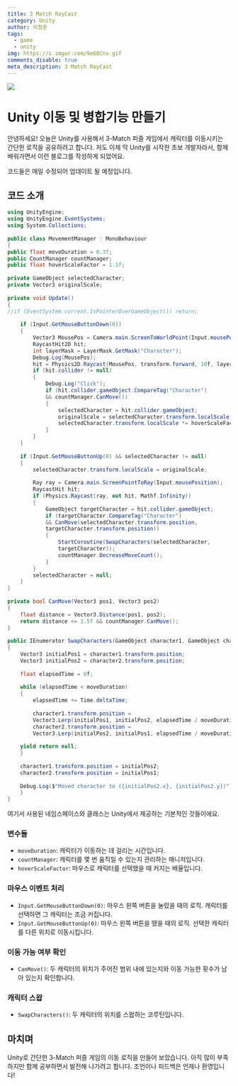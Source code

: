 ```yaml
---
title: 3 Match RayCast
category: Unity
author: 이정훈
tags:
  - game
  - unity
img: https://i.imgur.com/9e68Cnv.gif
comments_disable: true
meta_description: 3 Match RayCast
---
```



![](https://i.imgur.com/9e68Cnv.gif)
# Unity 이동 및 병합기능 만들기

안녕하세요! 오늘은 Unity를 사용해서 3-Match 퍼즐 게임에서 캐릭터를 이동시키는 간단한 로직을 공유하려고 합니다. 저도 이제 막 Unity를 시작한 초보 개발자라서, 함께 배워가면서 이런 블로그를 작성하게 되었어요. 

코드들은 매일 수정되어 업데이트 될 예정입니다.

## 코드 소개

```csharp
using UnityEngine;  
using UnityEngine.EventSystems;  
using System.Collections;  
  
public class MovementManager : MonoBehaviour  
{  
public float moveDuration = 0.3f;  
public CountManager countManager;  
public float hoverScaleFactor = 1.1f;  
  
private GameObject selectedCharacter;  
private Vector3 originalScale;  
  
private void Update()  
{  
//if (EventSystem.current.IsPointerOverGameObject()) return;  
  
	if (Input.GetMouseButtonDown(0))  
	{  
		Vector3 MousePos = Camera.main.ScreenToWorldPoint(Input.mousePosition);  
		RaycastHit2D hit;  
		int layerMask = LayerMask.GetMask("Character");  
		Debug.Log(MousePos);  
		hit = Physics2D.Raycast(MousePos, transform.forward, 10f, layerMask);  
		if (hit.collider != null)  
		{  
			Debug.Log("Click");  
			if (hit.collider.gameObject.CompareTag("Character") 
			&& countManager.CanMove())  
			{  
				selectedCharacter = hit.collider.gameObject;  
				originalScale = selectedCharacter.transform.localScale;  
				selectedCharacter.transform.localScale *= hoverScaleFactor;  
			}  
		}  
	}  
  
	if (Input.GetMouseButtonUp(0) && selectedCharacter != null)  
	{  
		selectedCharacter.transform.localScale = originalScale;  
		  
		Ray ray = Camera.main.ScreenPointToRay(Input.mousePosition);  
		RaycastHit hit;  
		if (Physics.Raycast(ray, out hit, Mathf.Infinity))  
		{  
			GameObject targetCharacter = hit.collider.gameObject;  
			if (targetCharacter.CompareTag("Character") 
			&& CanMove(selectedCharacter.transform.position, 
			targetCharacter.transform.position))  
			{  
				StartCoroutine(SwapCharacters(selectedCharacter, 
				targetCharacter));  
				countManager.DecreaseMoveCount();  
			}  
		}  
		selectedCharacter = null;  
	}  
}  
  
private bool CanMove(Vector3 pos1, Vector3 pos2)  
{  
	float distance = Vector3.Distance(pos1, pos2);  
	return distance <= 1.5f && countManager.CanMove();  
}  
  
public IEnumerator SwapCharacters(GameObject character1, GameObject character2)  
{  
	Vector3 initialPos1 = character1.transform.position;  
	Vector3 initialPos2 = character2.transform.position;  
  
	float elapsedTime = 0f;  
  
	while (elapsedTime < moveDuration)  
	{  
		elapsedTime += Time.deltaTime;  
  
		character1.transform.position = 
		Vector3.Lerp(initialPos1, initialPos2, elapsedTime / moveDuration);  
		character2.transform.position = 
		Vector3.Lerp(initialPos2, initialPos1, elapsedTime / moveDuration);  
  
	yield return null;  
	}  
  
	character1.transform.position = initialPos2;  
	character2.transform.position = initialPos1;  
  
	Debug.Log($"Moved character to ({initialPos2.x}, {initialPos2.y})");  
	}  
}
```

여기서 사용된 네임스페이스와 클래스는 Unity에서 제공하는 기본적인 것들이에요.

### 변수들

- `moveDuration`: 캐릭터가 이동하는 데 걸리는 시간입니다.
- `countManager`: 캐릭터를 몇 번 움직일 수 있는지 관리하는 매니저입니다.
- `hoverScaleFactor`: 마우스로 캐릭터를 선택했을 때 커지는 배율입니다.

### 마우스 이벤트 처리

- `Input.GetMouseButtonDown(0)`: 마우스 왼쪽 버튼을 눌렀을 때의 로직. 
  캐릭터를 선택하면 그 캐릭터는 조금 커집니다.
- `Input.GetMouseButtonUp(0)`: 마우스 왼쪽 버튼을 뗐을 때의 로직. 
  선택한 캐릭터를 다른 위치로 이동시킵니다.

### 이동 가능 여부 확인

- `CanMove()`: 두 캐릭터의 위치가 주어진 범위 내에 있는지와 이동 가능한 횟수가 남아 있는지 확인합니다.

### 캐릭터 스왑

- `SwapCharacters()`: 두 캐릭터의 위치를 스왑하는 코루틴입니다.

## 마치며

Unity로 간단한 3-Match 퍼즐 게임의 이동 로직을 만들어 보았습니다. 
아직 많이 부족하지만 함께 공부하면서 발전해 나가려고 합니다. 
조언이나 피드백은 언제나 환영입니다!